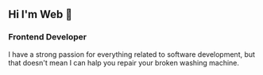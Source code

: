 ## Hi I'm Web 👋

### Frontend Developer

I have a strong passion for everything related to software development, but that doesn't mean I can halp you repair your broken washing machine.
